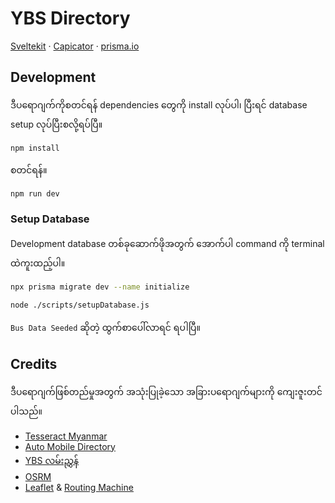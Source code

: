 # YBS Directory

[Sveltekit](https://kit.svelte.dev/) · [Capicator](https://capacitorjs.com/) · [prisma.io](https://www.prisma.io/)

## Development

ဒီပရောဂျက်ကိုစတင်ရန် dependencies တွေကို install လုပ်ပါ၊ ပြီးရင် database setup လုပ်ပြီးစလို့ရပ်ပြီ။

```
npm install
```

စတင်ရန်။
```
npm run dev
```

### Setup Database

Development database တစ်ခုဆောက်ဖိုအတွက် အောက်ပါ command ကို terminal ထဲကူးထည့်ပါ။
```bash
npx prisma migrate dev --name initialize

node ./scripts/setupDatabase.js
```

`Bus Data Seeded` ဆိုတဲ့ ထွက်စာပေါ်လာရင် ရပါပြီ။ 

## Credits

ဒီပရောဂျက်ဖြစ်တည်မှုအတွက် အသုံးပြုခဲ့သော အခြားပရောဂျက်များကို ကျေးဇူးတင်ပါသည်။

- [Tesseract Myanmar](https://github.com/pndaza/tesseract-myanmar)
- [Auto Mobile Directory](https://www.automobiledirectory.com.mm/)
- [YBS လမ်းညွှန်](https://www.facebook.com/YBS.Directory.Yangon/)
- [OSRM](https://project-osrm.org/)
- [Leaflet](https://leafletjs.com/) & [Routing Machine](https://github.com/perliedman/leaflet-routing-machine)
